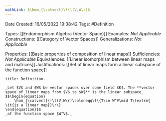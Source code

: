 ```yaml
---
mathLink: $\hom_{\catvect}\!\l(V,W\r)$
---
```


<div class="topSpace"></div>

Date Created: 16/05/2022 19:38:42
Tags: #Definition

Types: [[Endomorphism Algebra (Vector Space)]]
Examples: _Not Applicable_
Constructions: [[Category of Vector Spaces]]
Generalizations: _Not Applicable_

Properties: [[Basic properties of composition of linear maps]]
Sufficiencies: _Not Applicable_
Equivalences: [[Linear isomorphism between linear maps and matrices]]
Justifications: [[Set of linear maps form a linear subspace of the function space]]

``` ad-Definition
title: Definition.

_Let $V$ and $W$ be vector spaces over some field $K$. The **vector space of linear maps from $V$ to $W$** is the linear subspace_
$$\begin{equation}
    \hom_{\catvect}\!\l(V,W\r)\coloneqq\l\{T\in W^V\mid T\textrm{ \it{is a linear map}}\r\}
\end{equation}$$
_of the function space $W^V$._

```
